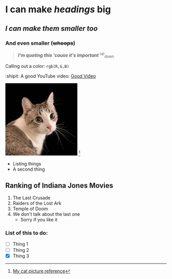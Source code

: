 # I can make *headings* **big**
## _I can make them **smaller** too_
### And even smaller (~~whoops~~)
> ***I'm quoting this 'cause it's important*** <sup>up</sup><sub>down</sub>

Calling out a color: `rgb(R,G,B)`

:shipit: A good YouTube video: [Good Video](https://www.youtube.com/watch?v=dQw4w9WgXcQ)

![An image of a cat](https://github.com/CS302spr23/hw-4-ColeSchoe/blob/main/cat.jpg)
[^1]

- Listing things
- A second thing

## Ranking of Indiana Jones Movies
1. The Last Crusade
2. Raiders of the Lost Ark
3. Temple of Doom
4. We don't talk about the last one
    - Sorry if you like it

### List of this to do:
- [ ] Thing 1
- [ ] Thing 2
- [x] Thing 3

<!-- Hahaha hidden words -->

[^1]: [My cat picture reference](https://www.google.com/url?sa=i&url=https%3A%2F%2Fwww.nationalgeographic.com%2Fanimals%2Fmammals%2Ffacts%2Fdomestic-cat&psig=AOvVaw0mo3Xa2FiXnsxPX3qhfe-Q&ust=1680914827224000&source=images&cd=vfe&ved=0CBAQjRxqFwoTCKDW1-vFlv4CFQAAAAAdAAAAABAE)

